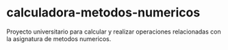 # calculadora-metodos-numericos
Proyecto universitario para calcular y realizar operaciones relacionadas con la asignatura de metodos numericos.
